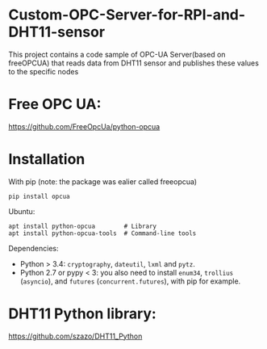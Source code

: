 # Custom-OPC-Server-for-RPI-and-DHT11-sensor
This project contains a code sample of OPC-UA Server(based on freeOPCUA) that reads data from DHT11 sensor and publishes these values to the specific nodes

# Free OPC UA:
  https://github.com/FreeOpcUa/python-opcua

# Installation

With pip (note: the package was ealier called freeopcua)

    pip install opcua

Ubuntu:

    apt install python-opcua        # Library
    apt install python-opcua-tools  # Command-line tools

Dependencies:
* Python > 3.4: `cryptography`, `dateutil`, `lxml` and `pytz`. 
* Python 2.7 or pypy < 3: you also need to install `enum34`, `trollius` (`asyncio`), and `futures` (`concurrent.futures`),
  with pip for example.

# DHT11 Python library:
  https://github.com/szazo/DHT11_Python